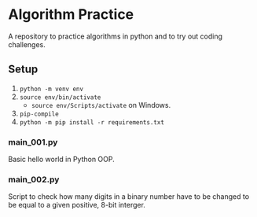 # Algorithm Practice

<p>
A repository to practice algorithms in python and to try out coding challenges.
</p>

## Setup

1. `python -m venv env`
2. `source env/bin/activate`
    - `source env/Scripts/activate` on Windows.
3. `pip-compile`
4. `python -m pip install -r requirements.txt`

### main_001.py

<p>
Basic hello world in Python OOP.
</p>

### main_002.py

<p>
Script to check how many digits in a binary number have to be changed to be equal to a given positive, 8-bit interger.
</p>